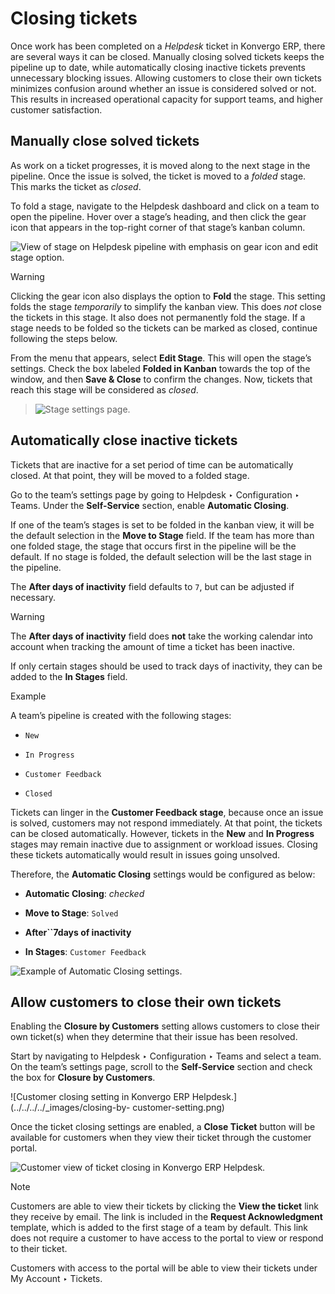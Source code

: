 # Closing tickets

Once work has been completed on a _Helpdesk_ ticket in Konvergo ERP, there are several
ways it can be closed. Manually closing solved tickets keeps the pipeline up
to date, while automatically closing inactive tickets prevents unnecessary
blocking issues. Allowing customers to close their own tickets minimizes
confusion around whether an issue is considered solved or not. This results in
increased operational capacity for support teams, and higher customer
satisfaction.

## Manually close solved tickets

As work on a ticket progresses, it is moved along to the next stage in the
pipeline. Once the issue is solved, the ticket is moved to a _folded_ stage.
This marks the ticket as _closed_.

To fold a stage, navigate to the Helpdesk dashboard and click on a team to
open the pipeline. Hover over a stage’s heading, and then click the gear icon
that appears in the top-right corner of that stage’s kanban column.

![View of stage on Helpdesk pipeline with emphasis on gear icon and edit stage
option.](../../../../_images/closing-edit-stage-gear.png) <div class="alert alert-warning">
<p class="alert-title">
Warning</p><p>Clicking the gear icon also displays the option to <b>Fold</b> the stage. This setting folds
the stage <em>temporarily</em> to simplify the kanban view. This does <em>not</em> close the tickets in this
stage. It also does not permanently fold the stage. If a stage needs to be folded so the tickets
can be marked as closed, continue following the steps below.</p>
</div>

From the menu that appears, select **Edit Stage**. This will open the stage’s
settings. Check the box labeled **Folded in Kanban** towards the top of the
window, and then **Save & Close** to confirm the changes. Now, tickets that
reach this stage will be considered as _closed_.

> ![Stage settings page.](../../../../_images/closing-folded-setting.png)

## Automatically close inactive tickets

Tickets that are inactive for a set period of time can be automatically
closed. At that point, they will be moved to a folded stage.

Go to the team’s settings page by going to Helpdesk ‣ Configuration ‣ Teams.
Under the **Self-Service** section, enable **Automatic Closing**.

If one of the team’s stages is set to be folded in the kanban view, it will be
the default selection in the **Move to Stage** field. If the team has more
than one folded stage, the stage that occurs first in the pipeline will be the
default. If no stage is folded, the default selection will be the last stage
in the pipeline.

The **After days of inactivity** field defaults to `7`, but can be adjusted if
necessary.

<div class="alert alert-warning">
<p class="alert-title">
Warning</p><p>The <b>After days of inactivity</b> field does <b>not</b> take the working calendar into
account when tracking the amount of time a ticket has been inactive.</p>
</div>

If only certain stages should be used to track days of inactivity, they can be
added to the **In Stages** field.

<div class="alert alert-success">
<p class="alert-title">
Example</p><p>A team’s pipeline is created with the following stages:</p>
<ul>
<li><p><code>New</code></p></li>
<li><p><code>In Progress</code></p></li>
<li><p><code>Customer Feedback</code></p></li>
<li><p><code>Closed</code></p></li>
</ul>
<p>Tickets can linger in the <b>Customer Feedback stage</b>, because once an issue is solved,
customers may not respond immediately. At that point, the tickets can be closed automatically.
However, tickets in the <b>New</b> and <b>In Progress</b> stages may remain inactive
due to assignment or workload issues. Closing these tickets automatically would result in issues
going unsolved.</p>
<p>Therefore, the <b>Automatic Closing</b> settings would be configured as below:</p>
<ul>
<li><p><b>Automatic Closing</b>: <em>checked</em></p></li>
<li><p><b>Move to Stage</b>: <code>Solved</code></p></li>
<li><p><b>After``7</b><b>days of inactivity</b></p></li>
<li><p><b>In Stages</b>: <code>Customer Feedback</code></p></li>
</ul>
<img alt="Example of Automatic Closing settings." class="align-center" src="../../../../_images/closing-automatic-settings-example.png"/>
</div>

## Allow customers to close their own tickets

Enabling the **Closure by Customers** setting allows customers to close their
own ticket(s) when they determine that their issue has been resolved.

Start by navigating to Helpdesk ‣ Configuration ‣ Teams and select a team. On
the team’s settings page, scroll to the **Self-Service** section and check the
box for **Closure by Customers**.

![Customer closing setting in Konvergo ERP Helpdesk.](../../../../_images/closing-by-
customer-setting.png)

Once the ticket closing settings are enabled, a **Close Ticket** button will
be available for customers when they view their ticket through the customer
portal.

![Customer view of ticket closing in Konvergo ERP
Helpdesk.](../../../../_images/closing-customer-view.png) <div class="alert alert-primary">
<p class="alert-title">
Note</p><p>Customers are able to view their tickets by clicking the <b>View the ticket</b> link they
receive by email. The link is included in the <b>Request Acknowledgment</b> template, which
is added to the first stage of a team by default. This link does not require a customer to have
access to the portal to view or respond to their ticket.</p>
<p>Customers with access to the portal will be able to view their tickets under My
Account ‣ Tickets.</p>
</div>

